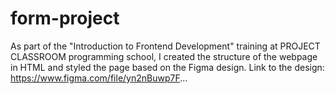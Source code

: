 # form-project
As part of the "Introduction to Frontend Development" training at PROJECT CLASSROOM programming school, I created the structure of the webpage in HTML and styled the page based on the Figma design. Link to the design: https://www.figma.com/file/yn2nBuwp7F...
